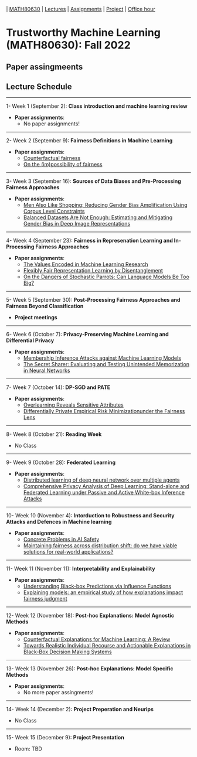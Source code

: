 | [MATH80630](main.md) | [Lectures](lectures.md) | [Assignments](assingments.md) | [Project](project.md) | [Office hour](office_hr.md)
# Trustworthy Machine Learning (MATH80630): Fall 2022

## Paper assingmeents
## Lecture Schedule
___
1- <span style="font-size:1em;">Week 1 (September 2): **Class introduction and machine learning review**</span>
- **Paper assignments**: 
  * No paper assignments!

___
2- <span style="font-size:1em;">Week 2 (September 9): **Fairness Definitions in Machine Learning**</span>
- **Paper assignments**: 
  * [Counterfactual fairness](https://arxiv.org/abs/1703.06856)
  * [On the (im)possibility of fairness](https://arxiv.org/abs/1609.07236)

___
3- <span style="font-size:1em;">Week 3 (September 16): **Sources of Data Biases and Pre-Processing Fairness Approaches**</span>
- **Paper assignments**: 
  * [Men Also Like Shopping: Reducing Gender Bias Amplification Using Corpus Level Constraints](https://arxiv.org/abs/1707.09457)
  * [Balanced Datasets Are Not Enough: Estimating and Mitigating Gender Bias in Deep Image Representations](https://arxiv.org/abs/1811.08489)

___
4- <span style="font-size:1em;">Week 4 (September 23): **Fairness in Represenation Learning and In-Processing Fairness Approaches**</span>
- **Paper assignments**: 
  * [The Values Encoded in Machine Learning Research](https://arxiv.org/abs/2106.15590)
  * [Flexibly Fair Representation Learning by Disentanglement](http://proceedings.mlr.press/v97/creager19a/creager19a.pdf)
  * [On the Dangers of Stochastic Parrots: Can Language Models Be Too Big?](https://s10251.pcdn.co/pdf/2021-bender-parrots.pdf)

___
5- <span style="font-size:1em;">Week 5 (September 30): **Post-Processing Fairness Approaches and Fairness Beyond Classification**</span>
- **Project meetings**

___
6- <span style="font-size:1em;">Week 6 (October 7): **Privacy-Preserving Machine Learning and Differential Privacy**</span>
- **Paper assignments**: 
  * [Membership Inference Attacks against Machine Learning Models](https://arxiv.org/abs/1610.05820)
  * [The Secret Sharer: Evaluating and Testing Unintended Memorization in Neural Networks](https://arxiv.org/abs/1802.08232)

___
7- <span style="font-size:1em;">Week 7 (October 14): **DP-SGD and PATE**</span>
- **Paper assignments**: 
  * [Overlearning Reveals Sensitive Attributes](https://arxiv.org/abs/1905.11742)
  * [Differentially Private Empirical Risk Minimizationunder the Fairness Lens](https://proceedings.neurips.cc/paper/2021/file/e7e8f8e5982b3298c8addedf6811d500-Paper.pdf)

___
8- <span style="font-size:1em;">Week 8 (October 21): **Reading Week**</span>
- No Class
 
 
___
9- <span style="font-size:1em;">Week 9 (October 28): **Federated Learning**</span>
- **Paper assignments**: 
  * [Distributed learning of deep neural network over multiple agents](https://www.sciencedirect.com/science/article/pii/S1084804518301590)
  * [Comprehensive Privacy Analysis of Deep Learning: Stand-alone and Federated Learning under Passive and Active White-box Inference Attacks](https://arxiv.org/abs/1812.00910)

___
10- <span style="font-size:1em;">Week 10 (November 4): **Intorduction to Robustness and Security Attacks and Defences in Machine learning**</span>
- **Paper assignments**: 
  * [Concrete Problems in AI Safety](https://arxiv.org/abs/1606.06565)
  * [Maintaining fairness across distribution shift: do we have viable solutions for real-world applications?](https://arxiv.org/pdf/2202.01034)

___
11- <span style="font-size:1em;">Week 11 (November 11): **Interpretability and Explainability**</span>
- **Paper assignments**: 
  * [Understanding Black-box Predictions via Influence Functions](https://arxiv.org/abs/1703.04730)
  * [Explaining models: an empirical study of how explanations impact fairness judgment](https://dl.acm.org/doi/abs/10.1145/3301275.3302310)

___
12- <span style="font-size:1em;">Week 12 (November 18): **Post-hoc Explanations: Model Agnostic Methods**</span>
- **Paper assignments**: 
  * [Counterfactual Explanations for Machine Learning: A Review](https://arxiv.org/abs/2010.10596)
  * [Towards Realistic Individual Recourse and Actionable Explanations in Black-Box Decision Making Systems](https://arxiv.org/abs/1907.09615)

___
13- <span style="font-size:1em;">Week 13 (November 26): **Post-hoc Explanations: Model Specific Methods**</span>
- **Paper assignments**: 
  * No more paper assingments!

___
14- <span style="font-size:1em;">Week 14 (December 2): **Project Preperation and Neurips**</span>
- No Class

___
15- <span style="font-size:1em;">Week 15 (December 9): **Project Presentation**</span>
- Room: TBD 


